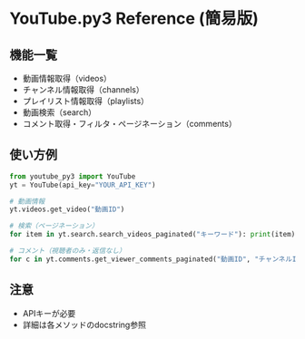 # YouTube.py3 Reference (簡易版)

## 機能一覧
- 動画情報取得（videos）
- チャンネル情報取得（channels）
- プレイリスト情報取得（playlists）
- 動画検索（search）
- コメント取得・フィルタ・ページネーション（comments）

## 使い方例
```python
from youtube_py3 import YouTube
yt = YouTube(api_key="YOUR_API_KEY")

# 動画情報
yt.videos.get_video("動画ID")

# 検索（ページネーション）
for item in yt.search.search_videos_paginated("キーワード"): print(item)

# コメント（視聴者のみ・返信なし）
for c in yt.comments.get_viewer_comments_paginated("動画ID", "チャンネルID"): print(c)
```

## 注意
- APIキーが必要
- 詳細は各メソッドのdocstring参照
